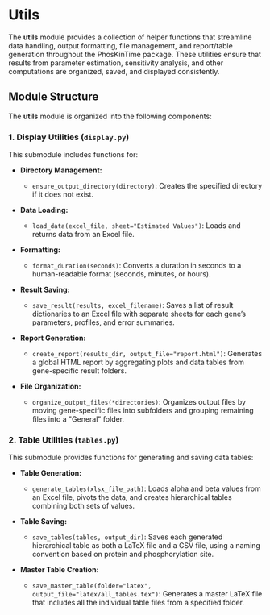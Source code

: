 # Utils

The **utils** module provides a collection of helper functions that streamline data handling, output formatting, file
management, and report/table generation throughout the PhosKinTime package. These utilities ensure that results from
parameter estimation, sensitivity analysis, and other computations are organized, saved, and displayed consistently.

## Module Structure

The **utils** module is organized into the following components:

### 1. Display Utilities (`display.py`)

This submodule includes functions for:

- **Directory Management:**
    - `ensure_output_directory(directory)`: Creates the specified directory if it does not exist.

- **Data Loading:**
    - `load_data(excel_file, sheet="Estimated Values")`: Loads and returns data from an Excel file.

- **Formatting:**
    - `format_duration(seconds)`: Converts a duration in seconds to a human-readable format (seconds, minutes, or
      hours).

- **Result Saving:**
    - `save_result(results, excel_filename)`: Saves a list of result dictionaries to an Excel file with separate sheets
      for each gene’s parameters, profiles, and error summaries.

- **Report Generation:**
    - `create_report(results_dir, output_file="report.html")`: Generates a global HTML report by aggregating plots and
      data tables from gene-specific result folders.

- **File Organization:**
    - `organize_output_files(*directories)`: Organizes output files by moving gene-specific files into subfolders and
      grouping remaining files into a "General" folder.

### 2. Table Utilities (`tables.py`)

This submodule provides functions for generating and saving data tables:

- **Table Generation:**
    - `generate_tables(xlsx_file_path)`: Loads alpha and beta values from an Excel file, pivots the data, and creates
      hierarchical tables combining both sets of values.

- **Table Saving:**
    - `save_tables(tables, output_dir)`: Saves each generated hierarchical table as both a LaTeX file and a CSV file,
      using a naming convention based on protein and phosphorylation site.

- **Master Table Creation:**
    - `save_master_table(folder="latex", output_file="latex/all_tables.tex")`: Generates a master LaTeX file that
      includes all the individual table files from a specified folder.
